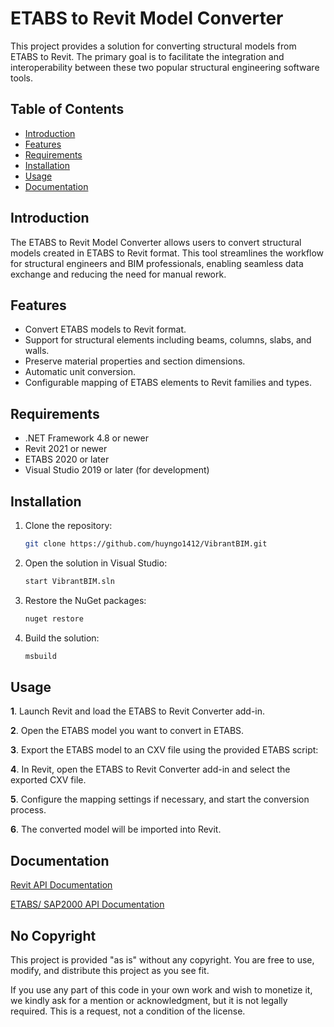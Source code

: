 # ETABS to Revit Model Converter
This project provides a solution for converting structural models from ETABS to Revit. The primary goal is to facilitate the integration and interoperability between these two popular structural engineering software tools.
## Table of Contents

- [Introduction](#introduction)
- [Features](#features)
- [Requirements](#requirements)
- [Installation](#installation)
- [Usage](#usage)
- [Documentation](#documentation)
## Introduction

The ETABS to Revit Model Converter allows users to convert structural models created in ETABS to Revit format. This tool streamlines the workflow for structural engineers and BIM professionals, enabling seamless data exchange and reducing the need for manual rework.

## Features

- Convert ETABS models to Revit format.
- Support for structural elements including beams, columns, slabs, and walls.
- Preserve material properties and section dimensions.
- Automatic unit conversion.
- Configurable mapping of ETABS elements to Revit families and types.

## Requirements

- .NET Framework 4.8 or newer
- Revit 2021 or newer
- ETABS 2020 or later
- Visual Studio 2019 or later (for development)
## Installation

1. Clone the repository:
    ```sh
    git clone https://github.com/huyngo1412/VibrantBIM.git
    ```

2. Open the solution in Visual Studio:
    ```sh
    start VibrantBIM.sln
    ```

3. Restore the NuGet packages:
    ```sh
    nuget restore
    ```

4. Build the solution:
    ```sh
    msbuild
    ```
## Usage

**1**. Launch Revit and load the ETABS to Revit Converter add-in.

**2**. Open the ETABS model you want to convert in ETABS.

**3**. Export the ETABS model to an CXV file using the provided ETABS script:

**4**. In Revit, open the ETABS to Revit Converter add-in and select the exported CXV file.

**5**. Configure the mapping settings if necessary, and start the conversion process.

**6**. The converted model will be imported into Revit.

## Documentation

[Revit API Documentation](https://www.revitapidocs.com/)

[ETABS/ SAP2000 API Documentation](https://www.csiamerica.com/developer)

## No Copyright

This project is provided "as is" without any copyright. You are free to use, modify, and distribute this project as you see fit.

If you use any part of this code in your own work and wish to monetize it, we kindly ask for a mention or acknowledgment, but it is not legally required. This is a request, not a condition of the license.

